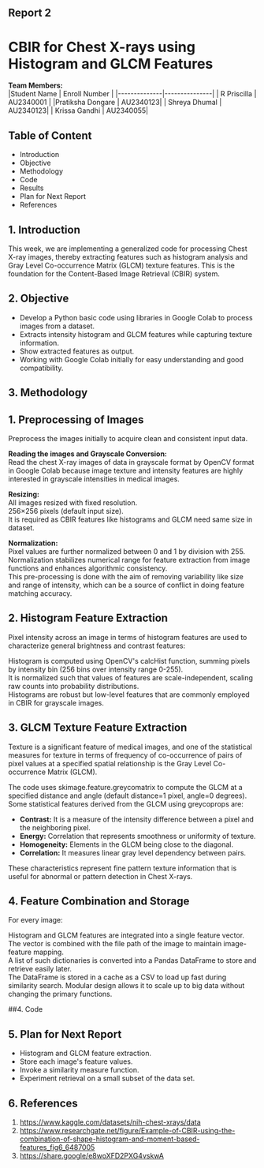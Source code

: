 ## Report 2
# CBIR for Chest X-rays using Histogram and GLCM Features


**Team Members:**  
|Student Name | Enroll Number |
|--------------|---------------| 
| R Priscilla | AU2340001 |
|Pratiksha Dongare | AU2340123|
| Shreya Dhumal | AU2340123|
| Krissa Gandhi | AU2340055|


## Table of Content
- Introduction
- Objective
- Methodology
- Code
- Results
- Plan for Next Report
- References

## 1. Introduction

This week, we are implementing a generalized code for processing Chest X-ray images, thereby extracting features such as histogram analysis and  Gray Level Co-occurrence Matrix (GLCM) texture features. This is the foundation for the Content-Based Image Retrieval (CBIR) system. 



## 2. Objective
- Develop a Python basic code using libraries in Google Colab to process images from a dataset. 
- Extracts intensity histogram and GLCM features while capturing texture information. 
- Show extracted features as output. 
- Working with Google Colab initially for easy understanding and good compatibility. 



## 3. Methodology 

## 1. Preprocessing of Images
Preprocess the images initially to acquire clean and consistent input data.  

**Reading the images and Grayscale Conversion:**  
Read the chest X-ray images of data in grayscale format by OpenCV format in Google Colab because image texture and intensity features are highly interested in grayscale intensities in medical images.  

**Resizing:**  
All images resized with fixed resolution.  
256×256 pixels (default input size).  
It is required as CBIR features like histograms and GLCM need same size in dataset.​

**Normalization:**  
Pixel values are further normalized between 0 and 1 by division with 255.  
Normalization stabilizes numerical range for feature extraction from image functions and enhances algorithmic consistency. ​  
This pre-processing is done with the aim of removing variability like size and range of intensity, which can be a source of conflict in doing feature matching accuracy.

## 2. Histogram Feature Extraction
Pixel intensity across an image in terms of histogram features are used to characterize general brightness and contrast features:  

Histogram is computed using OpenCV's calcHist function, summing pixels by intensity bin (256 bins over intensity range 0-255).  
It is normalized such that values of features are scale-independent, scaling raw counts into probability distributions.  
Histograms are robust but low-level features that are commonly employed in CBIR for grayscale images.

## 3. GLCM Texture Feature Extraction
Texture is a significant feature of medical images, and one of the statistical measures for texture in terms of frequency of co-occurrence of pairs of pixel values at a specified spatial relationship is the Gray Level Co-occurrence Matrix (GLCM).  

The code uses skimage.feature.greycomatrix to compute the GLCM at a specified distance and angle (default distance=1 pixel, angle=0 degrees).  
Some statistical features derived from the GLCM using greycoprops are:  
- **Contrast:** It is a measure of the intensity difference between a pixel and the neighboring pixel.  
- **Energy:** Correlation that represents smoothness or uniformity of texture.  
- **Homogeneity:** Elements in the GLCM being close to the diagonal.  
- **Correlation:** It measures linear gray level dependency between pairs.  

These characteristics represent fine pattern texture information that is useful for abnormal or pattern detection in Chest X-rays.

## 4. Feature Combination and Storage
For every image:  

Histogram and GLCM features are integrated into a single feature vector.  
The vector is combined with the file path of the image to maintain image-feature mapping.  
A list of such dictionaries is converted into a Pandas DataFrame to store and retrieve easily later.  
The DataFrame is stored in a cache as a CSV to load up fast during similarity search. Modular design allows it to scale up to big data without changing the primary functions.

##4. Code




## 5. Plan for Next Report

- Histogram and GLCM feature extraction.
- Store each image's feature values.
- Invoke a similarity measure function.
- Experiment retrieval on a small subset of the data set.

## 6. References

1. https://www.kaggle.com/datasets/nih-chest-xrays/data
2. https://www.researchgate.net/figure/Example-of-CBIR-using-the-combination-of-shape-histogram-and-moment-based-features_fig6_6487005
3. https://share.google/e8woXFD2PXG4vskwA
